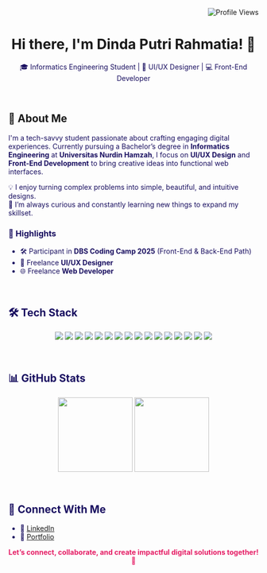 <p align="right">
  <img src="https://komarev.com/ghpvc/?username=dindputr&color=E51C64" alt="Profile Views" />
</p>

<h1 align="center">Hi there, I'm Dinda Putri Rahmatia! 👋</h1>
<p align="center" style="color:#190F60;">
  🎓 Informatics Engineering Student | 🎨 UI/UX Designer | 💻 Front-End Developer
</p>

&nbsp;

## 🧕 About Me

<span style="color:#190F60">
I'm a tech-savvy student passionate about crafting engaging digital experiences. Currently pursuing a Bachelor’s degree in <b>Informatics Engineering</b> at <b>Universitas Nurdin Hamzah</b>, I focus on <b>UI/UX Design</b> and <b>Front-End Development</b> to bring creative ideas into functional web interfaces.

💡 I enjoy turning complex problems into simple, beautiful, and intuitive designs.  
🧠 I’m always curious and constantly learning new things to expand my skillset.


### 📌 Highlights

- 🛠️ Participant in <b>DBS Coding Camp 2025</b> (Front-End & Back-End Path)  
- 🎨 Freelance <b>UI/UX Designer</b>
- 🌐 Freelance <b>Web Developer</b>

&nbsp;

## 🛠 Tech Stack

<div align="center">

<!-- Front-End -->
<img src="https://img.shields.io/badge/HTML5-ffffff?style=flat&logo=html5&logoColor=orange&labelColor=ffffff&color=E51C64" />
<img src="https://img.shields.io/badge/CSS3-ffffff?style=flat&logo=css3&logoColor=1572B6&labelColor=ffffff&color=E51C64" />
<img src="https://img.shields.io/badge/JavaScript-ffffff?style=flat&logo=javascript&logoColor=F7DF1E&labelColor=ffffff&color=E51C64" />
<img src="https://img.shields.io/badge/TailwindCSS-ffffff?style=flat&logo=tailwind-css&logoColor=38B2AC&labelColor=ffffff&color=E51C64" />
<img src="https://img.shields.io/badge/Bootstrap-ffffff?style=flat&logo=bootstrap&logoColor=7952B3&labelColor=ffffff&color=E51C64" />

<!-- UI/UX Tools -->
<img src="https://img.shields.io/badge/Figma-ffffff?style=flat&logo=figma&logoColor=F24E1E&labelColor=ffffff&color=E51C64" />
<img src="https://img.shields.io/badge/Canva-ffffff?style=flat&logo=canva&logoColor=00C4CC&labelColor=ffffff&color=E51C64" />
<img src="https://img.shields.io/badge/Photoshop-ffffff?style=flat&logo=photoshop&logoColor=31A8FF&labelColor=ffffff&color=E51C64" />
<img src="https://img.shields.io/badge/Illustrator-ffffff?style=flat&logo=illustrator&logoColor=FF9A00&labelColor=ffffff&color=E51C64" />
<img src="https://img.shields.io/badge/CorelDRAW-ffffff?style=flat&logo=coreldraw&logoColor=00B140&labelColor=ffffff&color=E51C64" />

<!-- Tools -->
<img src="https://img.shields.io/badge/Git-ffffff?style=flat&logo=git&logoColor=F05032&labelColor=ffffff&color=E51C64" />
<img src="https://img.shields.io/badge/GitHub-ffffff?style=flat&logo=github&logoColor=181717&labelColor=ffffff&color=E51C64" />
<img src="https://img.shields.io/badge/VSCode-ffffff?style=flat&logo=visual-studio-code&logoColor=007ACC&labelColor=ffffff&color=E51C64" />

<!-- Back-End & Mobile -->
<img src="https://img.shields.io/badge/Node.js-ffffff?style=flat&logo=nodedotjs&logoColor=339933&labelColor=ffffff&color=E51C64" />
<img src="https://img.shields.io/badge/Vite-ffffff?style=flat&logo=vite&logoColor=646CFF&labelColor=ffffff&color=E51C64" />
<img src="https://img.shields.io/badge/Webpack-ffffff?style=flat&logo=webpack&logoColor=8DD6F9&labelColor=ffffff&color=E51C64" />
</div>

&nbsp;

## 📊 GitHub Stats

<div align="center">
  <img src="https://github-readme-stats.vercel.app/api?username=dindputr&show_icons=true&hide_border=false&title_color=E51C64&icon_color=E51C64&text_color=190F60&bg_color=FFFFFF&include_all_commits=true&count_private=true" height="150" />
  <img src="https://github-readme-stats.vercel.app/api/top-langs/?username=dindputr&layout=compact&hide_border=false&title_color=E51C64&text_color=190F60&bg_color=FFFFFF" height="150" />
</div>

&nbsp;

## 🤝 Connect With Me

- 💼 [LinkedIn](https://www.linkedin.com/in/dinda-putri-rahmatia/)
- 📂 [Portfolio](https://dindaportfolio2025.my.canva.site/)

<div align="center">
  <strong style="color:#E51C64;">Let’s connect, collaborate, and create impactful digital solutions together! 🚀</strong>
</div>
